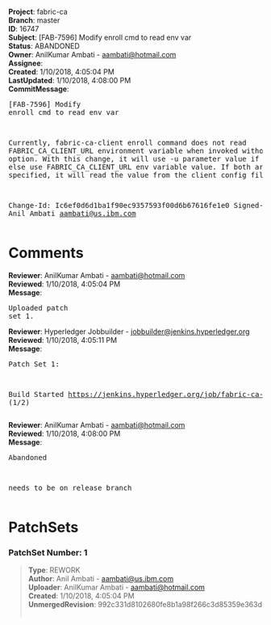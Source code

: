 <strong>Project</strong>: fabric-ca<br><strong>Branch</strong>: master<br><strong>ID</strong>: 16747<br><strong>Subject</strong>: [FAB-7596] Modify enroll cmd to read env var<br><strong>Status</strong>: ABANDONED<br><strong>Owner</strong>: AnilKumar Ambati - aambati@hotmail.com<br><strong>Assignee</strong>:<br><strong>Created</strong>: 1/10/2018, 4:05:04 PM<br><strong>LastUpdated</strong>: 1/10/2018, 4:08:00 PM<br><strong>CommitMessage</strong>:<br><pre>[FAB-7596] Modify enroll cmd to read env var

Currently, fabric-ca-client enroll command does not
read FABRIC_CA_CLIENT_URL environment variable when
invoked without -u option. With this change, it will
use -u parameter value if specified, else use
FABRIC_CA_CLIENT_URL env variable value. If both are
not specified, it will read the value from the client
config file.

Change-Id: Ic6ef0d6d1ba1f90ec9357593f00d6b67616fe1e0
Signed-off-by: Anil Ambati <aambati@us.ibm.com>
</pre><h1>Comments</h1><strong>Reviewer</strong>: AnilKumar Ambati - aambati@hotmail.com<br><strong>Reviewed</strong>: 1/10/2018, 4:05:04 PM<br><strong>Message</strong>: <pre>Uploaded patch set 1.</pre><strong>Reviewer</strong>: Hyperledger Jobbuilder - jobbuilder@jenkins.hyperledger.org<br><strong>Reviewed</strong>: 1/10/2018, 4:05:11 PM<br><strong>Message</strong>: <pre>Patch Set 1:

Build Started https://jenkins.hyperledger.org/job/fabric-ca-verify-s390x/2528/ (1/2)</pre><strong>Reviewer</strong>: AnilKumar Ambati - aambati@hotmail.com<br><strong>Reviewed</strong>: 1/10/2018, 4:08:00 PM<br><strong>Message</strong>: <pre>Abandoned

needs to be on release branch</pre><h1>PatchSets</h1><h3>PatchSet Number: 1</h3><blockquote><strong>Type</strong>: REWORK<br><strong>Author</strong>: Anil Ambati - aambati@us.ibm.com<br><strong>Uploader</strong>: AnilKumar Ambati - aambati@hotmail.com<br><strong>Created</strong>: 1/10/2018, 4:05:04 PM<br><strong>UnmergedRevision</strong>: 992c331d8102680fe8b1a98f266c3d85359e363d<br><br></blockquote>
